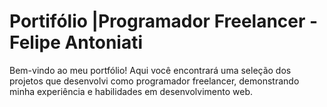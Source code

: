 # Portifólio |Programador Freelancer - Felipe Antoniati

Bem-vindo ao meu portfólio! Aqui você encontrará uma seleção dos projetos que desenvolvi como programador freelancer, demonstrando minha experiência e habilidades em desenvolvimento web.